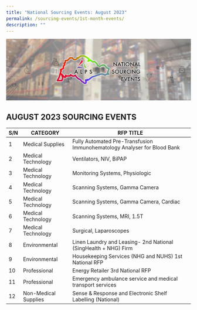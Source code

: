```yaml
---
title: "National Sourcing Events: August 2023"
permalink: /sourcing-events/1st-month-events/
description: ""
---
```

![](/images/NATIONAL%20SOURCING%20EVENTS/alps_national_sourcing_events_1920x640.png)

## AUGUST 2023 SOURCING EVENTS



| S/N | CATEGORY | RFP TITLE |
| -------- | -------- | -------- |
|	1	|	Medical Supplies	|	Fully Automated Pre-Transfusion Immunohematology Analyser for Blood Bank	|
|	2	|	Medical Technology	|	Ventilators, NIV, BiPAP	|
|	3	|	Medical Technology	|	Monitoring Systems, Physiologic	|
|	4	|	Medical Technology	|	Scanning Systems, Gamma Camera	|
|	5	|	Medical Technology	|	Scanning Systems, Gamma Camera, Cardiac	|
|	6	|	Medical Technology	|	Scanning Systems, MRI, 1.5T	|
|	7	|	Medical Technology	|	Surgical, Laparoscopes	|
|	8	|	Environmental	|	Linen Laundry and Leasing- 2nd National (SingHealth + NHG) Firm	|
|	9	|	Environmental	|	Housekeeping Services (NHG and NUHS) 1st National RFP	|
|	10	|	Professional	|	Energy Retailer 3rd National RFP	|
|	11	|	Professional	|	Emergency ambulance service and medical transport services	|
|	12	|	Non-Medical Supplies	|	Sense & Response and Electronic Shelf Labelling (National)	|